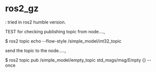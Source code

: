 # ros2_gz

: tried in ros2 humble version. 


TEST for checking publishing topic from node....,

$ ros2 topic echo --flow-style /simple_model/int32_topic


send the topic to the node.....,

$ ros2 topic pub /simple_model/empty_topic std_msgs/msg/Empty {} --once
